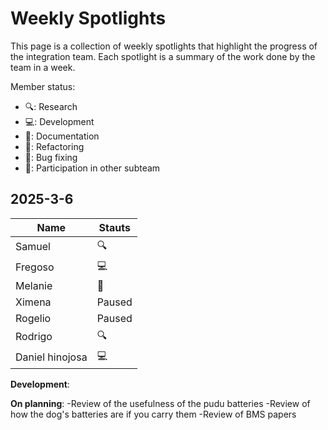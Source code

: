 # Weekly Spotlights
This page is a collection of weekly spotlights that highlight the progress of the integration team. Each spotlight is a summary of the work done by the team in a week.

Member status:

- 🔍: Research
- 💻: Development
- 📝: Documentation
- 🔄: Refactoring
- 🔧: Bug fixing
- 🤝: Participation in other subteam

## 2025-3-6

| Name     | Stauts |
| -------- | ------ |
| Samuel       |    🔍    |
| Fregoso |     💻   |
| Melanie    |   🤝   |
| Ximena |    Paused  |
| Rogelio   |    Paused     |
| Rodrigo  |  🔍   |
| Daniel hinojosa |   💻  |


**Development**:


**On planning**:
-Review of the usefulness of the pudu batteries
-Review of how the dog's batteries are if you carry them
-Review of BMS papers